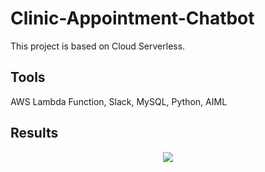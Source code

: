 # Clinic-Appointment-Chatbot

  This project is based on Cloud Serverless.
  
## Tools

  AWS Lambda Function, Slack, MySQL, Python, AIML
  
  
## Results

<div align="center">
  <img src="https://github.com/glennjw/Clinic-Appointment-Chatbot/main/Results.png">
</div>





